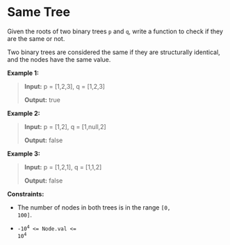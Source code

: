 # Same Tree

Given the roots of two binary trees <code>p</code> and <code>q</code>, write a function to check if they are the same or not.

Two binary trees are considered the same if they are structurally identical, and the nodes have the same value.


**Example 1:**
>
> **Input:** p = [1,2,3], q = [1,2,3]
>
> **Output:** true

**Example 2:**
>
> **Input:** p = [1,2], q = [1,null,2]
>
> **Output:** false

**Example 3:**
>
> **Input:** p = [1,2,1], q = [1,1,2]
>
> **Output:** false


**Constraints:**

- The number of nodes in both trees is in the range <code>[0, 100]</code>.

- <code>-10<sup>4</sup> &lt;= Node.val &lt;= 10<sup>4</sup></code>
